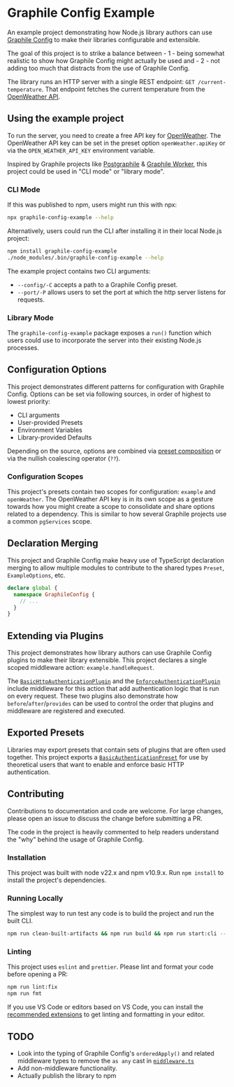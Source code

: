 # Graphile Config Example

An example project demonstrating how Node.js library authors can use
[Graphile Config](https://star.graphile.org/graphile-config/) to make their
libraries configurable and extensible.

The goal of this project is to strike a balance between - 1 - being somewhat
realistic to show how Graphile Config might actually be used and - 2 - not
adding too much that distracts from the use of Graphile Config.

The library runs an HTTP server with a single REST endpoint:
`GET /current-temperature`. That endpoint fetches the current temperature from
the [OpenWeather API](https://openweathermap.org/api).

## Using the example project

To run the server, you need to create a free API key for
[OpenWeather](https://openweathermap.org/api). The OpenWeather API key can be
set in the preset option `openWeather.apiKey` or via the `OPEN_WEATHER_API_KEY`
environment variable.

Inspired by Graphile projects like [Postgraphile](https://postgraphile.org/) &
[Graphile Worker](https://worker.graphile.org/), this project could be used in
"CLI mode" or "library mode".

### CLI Mode

If this was published to npm, users might run this with npx:

```sh
npx graphile-config-example --help
```

Alternatively, users could run the CLI after installing it in their local
Node.js project:

```sh
npm install graphile-config-example
./node_modules/.bin/graphile-config-example --help
```

The example project contains two CLI arguments:

- `--config/-C` accepts a path to a Graphile Config preset.
- `--port/-P` allows users to set the port at which the http server listens for
  requests.

### Library Mode

The `graphile-config-example` package exposes a `run()` function which users
could use to incorporate the server into their existing Node.js processes.

## Configuration Options

This project demonstrates different patterns for configuration with Graphile
Config. Options can be set via following sources, in order of highest to lowest
priority:

- CLI arguments
- User-provided Presets
- Environment Variables
- Library-provided Defaults

Depending on the source, options are combined via
[preset composition](https://star.graphile.org/graphile-config/preset#preset-composition)
or via the nullish coalescing operator (`??`).

### Configuration Scopes

This project's presets contain two scopes for configuration: `example` and
`openWeather`. The OpenWeather API key is in its own scope as a gesture towards
how you might create a scope to consolidate and share options related to a
dependency. This is similar to how several Graphile projects use a common
`pgServices` scope.

## Declaration Merging

This project and Graphile Config make heavy use of TypeScript declaration
merging to allow multiple modules to contribute to the shared types `Preset`,
`ExampleOptions`, etc.

```ts
declare global {
  namespace GraphileConfig {
    // ...
  }
}
```

## Extending via Plugins

This project demonstrates how library authors can use Graphile Config plugins to
make their library extensible. This project declares a single scoped middleware
action: `example.handleRequest`.

The
[`BasicHttpAuthenticationPlugin`](./src/plugins/authentication/http-basic-authentication-plugin.ts)
and the
[`EnforceAuthenticationPlugin`](./src/plugins/authentication/enforce-authentication-plugin.ts)
include middleware for this action that add authentication logic that is run on
every request. These two plugins also demonstrate how
`before`/`after`/`provides` can be used to control the order that plugins and
middleware are registered and executed.

## Exported Presets

Libraries may export presets that contain sets of plugins that are often used
together. This project exports a
[`BasicAuthenticationPreset`](./src/config/presets/basic-authentication-preset.ts)
for use by theoretical users that want to enable and enforce basic HTTP
authentication.

## Contributing

Contributions to documentation and code are welcome. For large changes, please
open an issue to discuss the change before submitting a PR.

The code in the project is heavily commented to help readers understand the
"why" behind the usage of Graphile Config.

### Installation

This project was built with node v22.x and npm v10.9.x. Run `npm install` to
install the project's dependencies.

### Running Locally

The simplest way to run test any code is to build the project and run the built
CLI.

```sh
npm run clean-built-artifacts && npm run build && npm run start:cli -- -h
```

### Linting

This project uses `eslint` and `prettier`. Please lint and format your code
before opening a PR:

```sh
npm run lint:fix
npm run fmt
```

If you use VS Code or editors based on VS Code, you can install the
[recommended extensions](./.vscode/extensions.json) to get linting and
formatting in your editor.

## TODO

- Look into the typing of Graphile Config's `orderedApply()` and related
  middleware types to remove the `as any` cast in
  [`middleware.ts`](./src/config/middleware.ts)
- Add non-middleware functionality.
- Actually publish the library to npm
